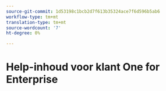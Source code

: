 ```yaml
---
source-git-commit: 1d53198c1bcb2d7f613b35324ace7f6d596b5ab6
workflow-type: tm+mt
translation-type: tm+mt
source-wordcount: '7'
ht-degree: 0%

---
```

# Help-inhoud voor klant One for Enterprise

